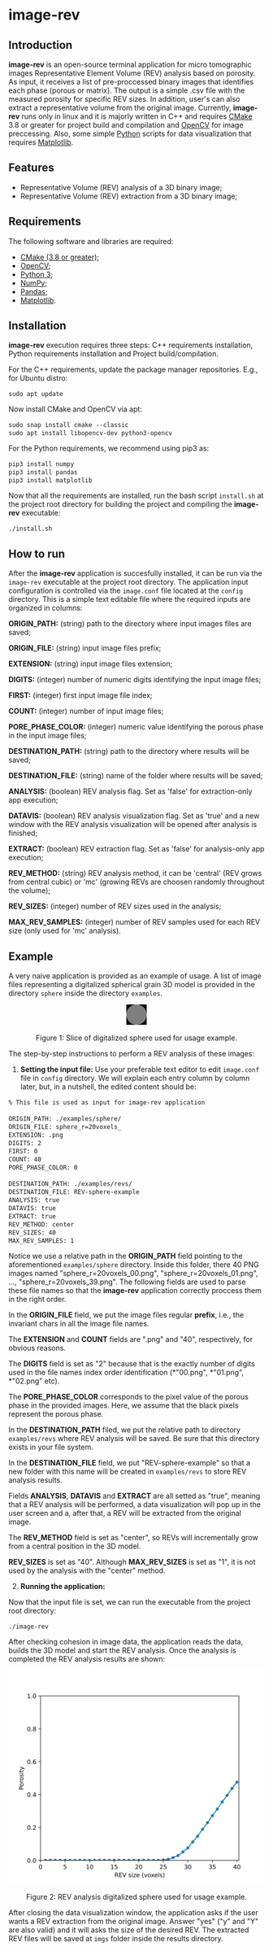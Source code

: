 # image-rev

## Introduction
**image-rev** is an open-source terminal application for micro tomographic images Representative Element Volume (REV) analysis based on porosity. As input, it receives a list of pre-proccessed binary images that identifies each phase (porous or matrix). The output is a simple .csv file with the measured porosity for specific REV sizes. In addition, user's can also extract a representative volume from the original image. Currently, **image-rev** runs only in linux and it is majorly written in C++ and requires [CMake](https://cmake.org/) 3.8 or greater for project build and compilation and [OpenCV](https://opencv.org/) for image preccessing. Also, some simple [Python](https://www.python.org/) scripts for data visualization that requires [Matplotlib](https://matplotlib.org/).   

## Features
+ Representative Volume (REV) analysis of a 3D binary image;
+ Representative Volume (REV) extraction from a 3D binary image;

## Requirements

The following software and libraries are required:
+ [CMake (3.8 or greater)](https://cmake.org/);
+ [OpenCV](https://opencv.org/);
+ [Python 3](https://www.python.org/);
+ [NumPy](https://numpy.org/);
+ [Pandas](https://pandas.pydata.org/);
+ [Matplotlib](https://matplotlib.org/).

## Installation
**image-rev** execution requires three steps: C++ requirements installation, Python requirements installation and Project build/compilation.

For the C++ requirements, update the package manager repositories. E.g., for Ubuntu distro:
```
sudo apt update
``` 

Now install CMake and OpenCV via apt:
```
sudo snap install cmake --classic
sudo apt install libopencv-dev python3-opencv
```

For the Python requirements, we recommend using pip3 as:
```
pip3 install numpy
pip3 install pandas
pip3 install matplotlib
```

Now that all the requirements are installed, run the bash script ``install.sh`` at the project root directory for building the project and compiling the **image-rev** executable:  
```
./install.sh
```

## How to run

After the **image-rev** application is succesfully installed, it can be run via the ``image-rev`` executable at the project root directory. The application input configuration is controlled via the ``image.conf`` file located at the ``config`` directory. This is a simple text editable file where the required inputs are organized in columns:

**ORIGIN_PATH:** (string) path to the directory where input images files are saved;

**ORIGIN_FILE:** (string) input image files prefix;

**EXTENSION:** (string) input image files extension;

**DIGITS:** (integer) number of numeric digits identifying the input image files;

**FIRST:** (integer) first input image file index;

**COUNT:** (integer) number of input image files;

**PORE_PHASE_COLOR:** (integer) numeric value identifying the porous phase in the input image files;


**DESTINATION_PATH:** (string) path to the directory where results will be saved;

**DESTINATION_FILE:** (string) name of the folder where results will be saved;

**ANALYSIS:** (boolean) REV analysis flag. Set as 'false' for extraction-only app execution; 

**DATAVIS:** (boolean) REV analysis visualization flag. Set as 'true' and a new window with the REV analysis visualization will be opened after analysis is finished;

**EXTRACT:** (boolean) REV extraction flag. Set as 'false' for analysis-only app execution;

**REV_METHOD:** (string) REV analysis method, it can be 'central' (REV grows from central cubic) or 'mc' (growing REVs are choosen 
randomly throughout the volume);

**REV_SIZES:** (integer) number of REV sizes used in the analysis;

**MAX_REV_SAMPLES:** (integer) number of REV samples used for each REV size (only used for 'mc' analysis).

## Example
A very naive application is provided as an example of usage. A list of image files representing a digitalized spherical grain 3D model is provided in the directory ``sphere`` inside the directory ``examples``. 

<a name="figure1"><div id="figure1"></div></a>
<p align="center">
  <img src="examples/sphere/sphere_r=20voxels_20.png">
</p>
<p align="center">Figure 1: Slice of digitalized sphere used for usage example.</p>

The step-by-step instructions to perform a REV analysis of these images:


1) **Setting the input file:**
Use your preferable text editor to edit ``image.conf`` file in ``config`` directory. We will explain each entry column by column later, but, in a nutshell, the edited content should be:

```
% This file is used as input for image-rev application

ORIGIN_PATH: ./examples/sphere/
ORIGIN_FILE: sphere_r=20voxels_
EXTENSION: .png
DIGITS: 2
FIRST: 0
COUNT: 40
PORE_PHASE_COLOR: 0

DESTINATION_PATH: ./examples/revs/
DESTINATION_FILE: REV-sphere-example
ANALYSIS: true
DATAVIS: true
EXTRACT: true
REV_METHOD: center
REV_SIZES: 40
MAX_REV_SAMPLES: 1
```

Notice we use a relative path in the **ORIGIN_PATH** field pointing to the aforementioned ``examples/sphere`` directory.
Inside this folder, there 40 PNG images named "sphere_r=20voxels_00.png", "sphere_r=20voxels_01.png", ..., "sphere_r=20voxels_39.png". 
The following fields are used to parse these file names so that the **image-rev** application correctly proccess them in the right order.

In the **ORIGIN_FILE** field, we put the image files regular **prefix**, i.e., the invariant chars in all the image file names.

The **EXTENSION** and **COUNT** fields are ".png" and "40", respectively, for obvious reasons. 

The **DIGITS** field is set as "2" because that is the exactly number of digits used in the file names index order identification (*"00.png", *"01.png", *"02.png" etc).

The **PORE_PHASE_COLOR** corresponds to the pixel value of the porous phase in the provided images. Here, we assume that the black pixels represent the porous phase.  

In the **DESTINATION_PATH** filed, we put the relative path to directory ``examples/revs`` where REV analysis will be saved. Be sure that this directory exists in your file system.

In the **DESTINATION_FILE** field, we put "REV-sphere-example" so that a new folder with this name will be created in ``examples/revs`` to store REV analysis results.

Fields **ANALYSIS**, **DATAVIS** and **EXTRACT** are all setted as "true", meaning that a REV analysis will be performed, a data visualization will pop up in the user screen and a, after that, a REV will be extracted from the original image.

The **REV_METHOD** field is set as "center", so REVs will incrementally grow from a central position in the 3D model.

**REV_SIZES** is set as "40". Although **MAX_REV_SIZES** is set as "1", it is not used by the analysis with the "center" method.  


2) **Running the application:**

Now that the input file is set, we can run the executable from the project root directory:

```
./image-rev
```

After checking cohesion in image data, the application reads the data, builds the 3D model and start the REV analysis.
Once the analysis is completed the REV analysis results are shown:

<a name="figure2"><div id="figure2"></div></a>
<p align="center">
  <img src="examples/revs/REV-sphere-example_rm=center_rs=1/REV_analysis.svg">
</p>
<p align="center">Figure 2: REV analysis digitalized sphere used for usage example.</p>

After closing the data visualization window, the application asks if the user wants a REV extraction from the original image. Answer "yes" ("y" and "Y" are also valid) and it will asks the size of the desired REV. The extracted REV files will be saved at ``imgs`` folder inside the results directory.  
